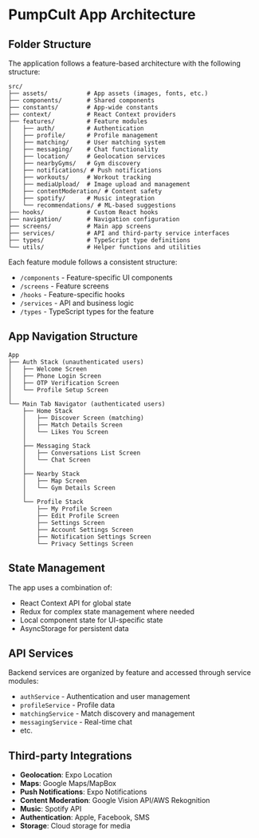 # PumpCult App Architecture

## Folder Structure

The application follows a feature-based architecture with the following structure:

```
src/
├── assets/           # App assets (images, fonts, etc.)
├── components/       # Shared components
├── constants/        # App-wide constants
├── context/          # React Context providers
├── features/         # Feature modules
│   ├── auth/         # Authentication
│   ├── profile/      # Profile management
│   ├── matching/     # User matching system
│   ├── messaging/    # Chat functionality
│   ├── location/     # Geolocation services
│   ├── nearbyGyms/   # Gym discovery
│   ├── notifications/ # Push notifications
│   ├── workouts/     # Workout tracking
│   ├── mediaUpload/  # Image upload and management
│   ├── contentModeration/ # Content safety
│   ├── spotify/      # Music integration
│   └── recommendations/ # ML-based suggestions
├── hooks/            # Custom React hooks
├── navigation/       # Navigation configuration
├── screens/          # Main app screens
├── services/         # API and third-party service interfaces
├── types/            # TypeScript type definitions
└── utils/            # Helper functions and utilities
```

Each feature module follows a consistent structure:
- `/components` - Feature-specific UI components
- `/screens` - Feature screens
- `/hooks` - Feature-specific hooks
- `/services` - API and business logic
- `/types` - TypeScript types for the feature

## App Navigation Structure

```
App
├── Auth Stack (unauthenticated users)
│   ├── Welcome Screen
│   ├── Phone Login Screen
│   ├── OTP Verification Screen
│   └── Profile Setup Screen
│
└── Main Tab Navigator (authenticated users)
    ├── Home Stack
    │   ├── Discover Screen (matching)
    │   ├── Match Details Screen
    │   └── Likes You Screen
    │
    ├── Messaging Stack
    │   ├── Conversations List Screen
    │   └── Chat Screen
    │
    ├── Nearby Stack
    │   ├── Map Screen
    │   └── Gym Details Screen
    │
    └── Profile Stack
        ├── My Profile Screen
        ├── Edit Profile Screen
        ├── Settings Screen
        ├── Account Settings Screen
        ├── Notification Settings Screen
        └── Privacy Settings Screen
```

## State Management

The app uses a combination of:
- React Context API for global state
- Redux for complex state management where needed
- Local component state for UI-specific state
- AsyncStorage for persistent data

## API Services

Backend services are organized by feature and accessed through service modules:
- `authService` - Authentication and user management
- `profileService` - Profile data
- `matchingService` - Match discovery and management
- `messagingService` - Real-time chat
- etc.

## Third-party Integrations

- **Geolocation**: Expo Location
- **Maps**: Google Maps/MapBox
- **Push Notifications**: Expo Notifications
- **Content Moderation**: Google Vision API/AWS Rekognition
- **Music**: Spotify API
- **Authentication**: Apple, Facebook, SMS
- **Storage**: Cloud storage for media
